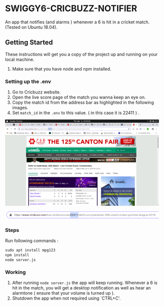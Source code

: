 # SWIGGY6-CRICBUZZ-NOTIFIER

An app that notifies (and alarms ) whenever a 6 is hit in a cricket match. (Tested on Ubuntu 18.04).

## Getting Started

These instructions will get you a copy of the project up and running on your local machine.

1. Make sure that you have node and npm installed. 

### Setting up the .env

1. Go to Cricbuzz website.
2. Open the live score page of the match you wanna keep an eye on. 
3. Copy the match id from the address bar as highlighted in the following images. 
4. Set `match_id` in the `.env` to this value. ( in this case it is 22411 ) .

![alt text](https://raw.githubusercontent.com/convexhull/swiggy6-coupon-cricbuzz/master/image1.png)


![alt text](https://raw.githubusercontent.com/convexhull/swiggy6-coupon-cricbuzz/master/image2.png)



### Steps

Run following commands : 

```
sudo apt install mpg123
npm install
node server.js
```

### Working

1. After running `node server.js` the app will keep running. Whenever a 6 is hit in the match, you will get a desktop notification as well as hear an alarmtone ( ensure that your volume is turned up ).
2. Shutdown the app when not required using `CTRL+C'. 
